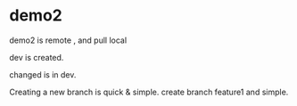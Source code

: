 # demo2
demo2 is remote , and pull local

dev is created.

changed is in dev.

Creating a new branch is quick & simple.
create branch feature1 and simple.

